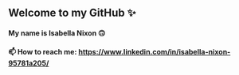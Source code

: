 ## Welcome to my GitHub ✨

#### My name is Isabella Nixon 🙃
#### 📫 How to reach me: https://www.linkedin.com/in/isabella-nixon-95781a205/
